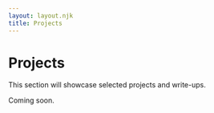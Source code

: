 ```yaml
---
layout: layout.njk
title: Projects
---
```


<div class="prose prose-neutral max-w-2xl mx-auto text-center">
  <h1 class="text-4xl font-bold">Projects</h1>
  <p class="mt-4 text-lg text-gray-600">This section will showcase selected projects and write-ups.</p>
  <p class="mt-6 text-xl font-semibold text-gray-800">Coming soon.</p>
</div>
